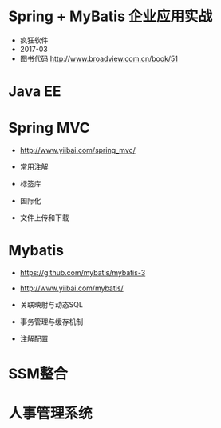 # Spring + MyBatis 企业应用实战

- 疯狂软件
- 2017-03
- 图书代码 <http://www.broadview.com.cn/book/51>

# Java EE

# Spring MVC

- <http://www.yiibai.com/spring_mvc/>

- 常用注解

- 标签库

- 国际化

- 文件上传和下载

# Mybatis

- <https://github.com/mybatis/mybatis-3>
- <http://www.yiibai.com/mybatis/>

- 关联映射与动态SQL

- 事务管理与缓存机制

- 注解配置

# SSM整合

# 人事管理系统
